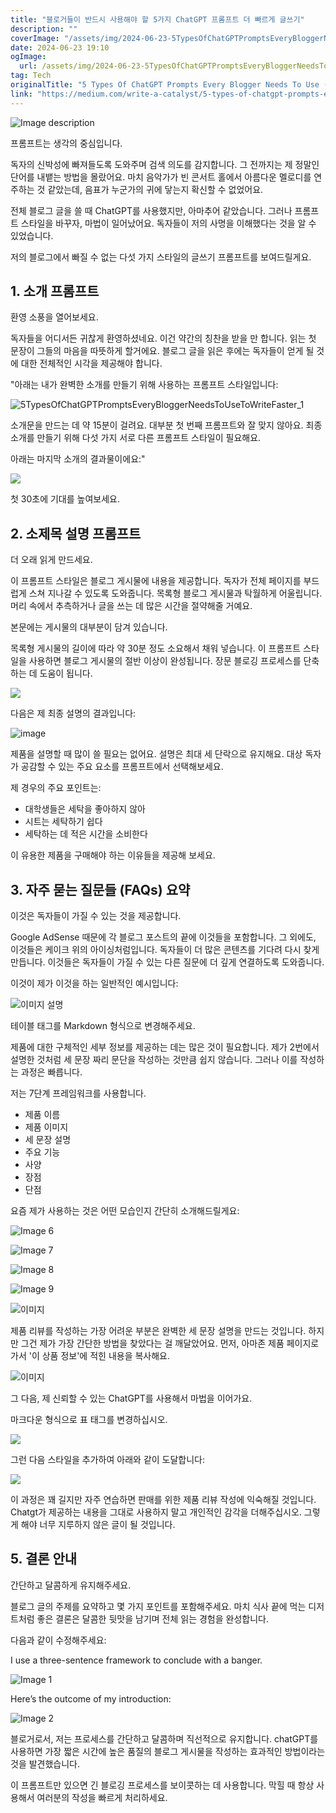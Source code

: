 ```yaml
---
title: "블로거들이 반드시 사용해야 할 5가지 ChatGPT 프롬프트 더 빠르게 글쓰기"
description: ""
coverImage: "/assets/img/2024-06-23-5TypesOfChatGPTPromptsEveryBloggerNeedsToUseToWriteFaster_0.png"
date: 2024-06-23 19:10
ogImage: 
  url: /assets/img/2024-06-23-5TypesOfChatGPTPromptsEveryBloggerNeedsToUseToWriteFaster_0.png
tag: Tech
originalTitle: "5 Types Of ChatGPT Prompts Every Blogger Needs To Use (To Write Faster)"
link: "https://medium.com/write-a-catalyst/5-types-of-chatgpt-prompts-every-blogger-needs-to-use-to-write-faster-9c511166ba81"
---
```




![Image description](/assets/img/2024-06-23-5TypesOfChatGPTPromptsEveryBloggerNeedsToUseToWriteFaster_0.png)

프롬프트는 생각의 중심입니다.

독자의 신박성에 빠져들도록 도와주며 검색 의도를 감지합니다. 그 전까지는 제 정말인 단어를 내뱉는 방법을 몰랐어요. 마치 음악가가 빈 콘서트 홀에서 아름다운 멜로디를 연주하는 것 같았는데, 음표가 누군가의 귀에 닿는지 확신할 수 없었어요.

전체 블로그 글을 쓸 때 ChatGPT를 사용했지만, 아마추어 같았습니다. 그러나 프롬프트 스타일을 바꾸자, 마법이 일어났어요. 독자들이 저의 사명을 이해했다는 것을 알 수 있었습니다.


<div class="content-ad"></div>

저의 블로그에서 빠질 수 없는 다섯 가지 스타일의 글쓰기 프롬프트를 보여드릴게요.

## 1. 소개 프롬프트

환영 소풍을 열어보세요.

독자들을 어디서든 귀찮게 환영하셨네요. 이건 약간의 칭찬을 받을 만 합니다. 읽는 첫 문장이 그들의 마음을 따뜻하게 할거에요. 블로그 글을 읽은 후에는 독자들이 얻게 될 것에 대한 전체적인 시각을 제공해야 합니다.

<div class="content-ad"></div>

"아래는 내가 완벽한 소개를 만들기 위해 사용하는 프롬프트 스타일입니다:

![5TypesOfChatGPTPromptsEveryBloggerNeedsToUseToWriteFaster_1](/assets/img/2024-06-23-5TypesOfChatGPTPromptsEveryBloggerNeedsToUseToWriteFaster_1.png)

소개문을 만드는 데 약 15분이 걸려요. 대부분 첫 번째 프롬프트와 잘 맞지 않아요. 최종 소개를 만들기 위해 다섯 가지 서로 다른 프롬프트 스타일이 필요해요.

아래는 마지막 소개의 결과물이에요:"

<div class="content-ad"></div>

<img src="/assets/img/2024-06-23-5TypesOfChatGPTPromptsEveryBloggerNeedsToUseToWriteFaster_2.png" />

첫 30초에 기대를 높여보세요.

## 2. 소제목 설명 프롬프트

더 오래 읽게 만드세요.

<div class="content-ad"></div>

이 프롬프트 스타일은 블로그 게시물에 내용을 제공합니다. 독자가 전체 페이지를 부드럽게 스쳐 지나갈 수 있도록 도와줍니다. 목록형 블로그 게시물과 탁월하게 어울립니다. 머리 속에서 추측하거나 글을 쓰는 데 많은 시간을 절약해줄 거예요.

본문에는 게시물의 대부분이 담겨 있습니다.

목록형 게시물의 길이에 따라 약 30분 정도 소요해서 채워 넣습니다. 이 프롬프트 스타일을 사용하면 블로그 게시물의 절반 이상이 완성됩니다. 장문 블로깅 프로세스를 단축하는 데 도움이 됩니다.

<img src="/assets/img/2024-06-23-5TypesOfChatGPTPromptsEveryBloggerNeedsToUseToWriteFaster_3.png" />

<div class="content-ad"></div>

다음은 제 최종 설명의 결과입니다:

![image](/assets/img/2024-06-23-5TypesOfChatGPTPromptsEveryBloggerNeedsToUseToWriteFaster_4.png)

제품을 설명할 때 많이 쓸 필요는 없어요. 설명은 최대 세 단락으로 유지해요. 대상 독자가 공감할 수 있는 주요 요소를 프롬프트에서 선택해보세요.

제 경우의 주요 포인트는:

<div class="content-ad"></div>

- 대학생들은 세탁을 좋아하지 않아
- 시트는 세탁하기 쉽다
- 세탁하는 데 적은 시간을 소비한다

이 유용한 제품을 구매해야 하는 이유들을 제공해 보세요.

## 3. 자주 묻는 질문들 (FAQs) 요약

<div class="content-ad"></div>

이것은 독자들이 가질 수 있는 것을 제공합니다.

Google AdSense 때문에 각 블로그 포스트의 끝에 이것들을 포함합니다. 그 외에도, 이것들은 케이크 위의 아이싱처럼입니다. 독자들이 더 많은 콘텐츠를 기다려 다시 찾게 만듭니다. 이것들은 독자들이 가질 수 있는 다른 질문에 더 깊게 연결하도록 도와줍니다.

이것이 제가 이것을 하는 일반적인 예시입니다:


![이미지 설명](/assets/img/2024-06-23-5TypesOfChatGPTPromptsEveryBloggerNeedsToUseToWriteFaster_5.png)


<div class="content-ad"></div>

테이블 태그를 Markdown 형식으로 변경해주세요.

<div class="content-ad"></div>

제품에 대한 구체적인 세부 정보를 제공하는 데는 많은 것이 필요합니다. 제가 2번에서 설명한 것처럼 세 문장 짜리 문단을 작성하는 것만큼 쉽지 않습니다. 그러나 이를 작성하는 과정은 빠릅니다.

저는 7단계 프레임워크를 사용합니다.

- 제품 이름
- 제품 이미지
- 세 문장 설명
- 주요 기능
- 사양
- 장점
- 단점

요즘 제가 사용하는 것은 어떤 모습인지 간단히 소개해드릴게요:

<div class="content-ad"></div>


![Image 6](/assets/img/2024-06-23-5TypesOfChatGPTPromptsEveryBloggerNeedsToUseToWriteFaster_6.png)

![Image 7](/assets/img/2024-06-23-5TypesOfChatGPTPromptsEveryBloggerNeedsToUseToWriteFaster_7.png)

![Image 8](/assets/img/2024-06-23-5TypesOfChatGPTPromptsEveryBloggerNeedsToUseToWriteFaster_8.png)

![Image 9](/assets/img/2024-06-23-5TypesOfChatGPTPromptsEveryBloggerNeedsToUseToWriteFaster_9.png)


<div class="content-ad"></div>


![이미지](/assets/img/2024-06-23-5TypesOfChatGPTPromptsEveryBloggerNeedsToUseToWriteFaster_10.png)

제품 리뷰를 작성하는 가장 어려운 부분은 완벽한 세 문장 설명을 만드는 것입니다. 하지만 그건 제가 가장 간단한 방법을 찾았다는 걸 깨달았어요. 먼저, 아마존 제품 페이지로 가서 '이 상품 정보'에 적힌 내용을 복사해요.

![이미지](/assets/img/2024-06-23-5TypesOfChatGPTPromptsEveryBloggerNeedsToUseToWriteFaster_11.png)

그 다음, 제 신뢰할 수 있는 ChatGPT를 사용해서 마법을 이어가요.


<div class="content-ad"></div>

마크다운 형식으로 표 태그를 변경하십시오.


<img src="/assets/img/2024-06-23-5TypesOfChatGPTPromptsEveryBloggerNeedsToUseToWriteFaster_12.png" />

그런 다음 스타일을 추가하여 아래와 같이 도달합니다:

<img src="/assets/img/2024-06-23-5TypesOfChatGPTPromptsEveryBloggerNeedsToUseToWriteFaster_13.png" />

이 과정은 꽤 길지만 자주 연습하면 판매를 위한 제품 리뷰 작성에 익숙해질 것입니다. Chatgt가 제공하는 내용을 그대로 사용하지 말고 개인적인 감각을 더해주십시오. 그렇게 해야 너무 지루하지 않은 글이 될 것입니다.


<div class="content-ad"></div>

## 5. 결론 안내

간단하고 달콤하게 유지해주세요.

블로그 글의 주제를 요약하고 몇 가지 포인트를 포함해주세요. 마치 식사 끝에 먹는 디저트처럼 좋은 결론은 달콤한 뒷맛을 남기며 전체 읽는 경험을 완성합니다.

<div class="content-ad"></div>

다음과 같이 수정해주세요:


I use a three-sentence framework to conclude with a banger.

![Image 1](/assets/img/2024-06-23-5TypesOfChatGPTPromptsEveryBloggerNeedsToUseToWriteFaster_14.png)

Here’s the outcome of my introduction:

![Image 2](/assets/img/2024-06-23-5TypesOfChatGPTPromptsEveryBloggerNeedsToUseToWriteFaster_15.png)


<div class="content-ad"></div>

블로거로서, 저는 프로세스를 간단하고 달콤하며 직선적으로 유지합니다. chatGPT를 사용하면 가장 짧은 시간에 높은 품질의 블로그 게시물을 작성하는 효과적인 방법이라는 것을 발견했습니다.

이 프롬프트만 있으면 긴 블로깅 프로세스를 보이콧하는 데 사용합니다. 막힐 때 항상 사용해서 여러분의 작성을 빠르게 처리하세요.